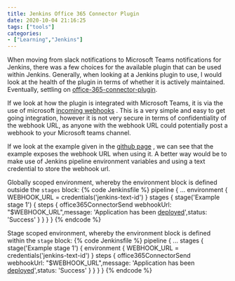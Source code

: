 ```yaml
---
title: Jenkins Office 365 Connector Plugin
date: 2020-10-04 21:16:25
tags: ["tools"]
categories:
- ["Learning","Jenkins"]
---
```

When moving from slack notifications to Microsoft Teams notifications for Jenkins, there was a few choices for the available plugin that can be used within Jenkins.
Generally, when looking at a Jenkins plugin to use, I would look at the health of the plugin in terms of whether it is actively maintained.
Eventually, settling on [office-365-connector-plugin](https://github.com/jenkinsci/office-365-connector-plugin).

If we look at how the plugin is integrated with Microsoft Teams, it is via the use of microsoft [incoming webhooks](https://docs.microsoft.com/en-us/microsoftteams/platform/webhooks-and-connectors/how-to/add-incoming-webhook) . This is a very simple and easy to get going integration, however it is not very secure in terms of confidentiality of the webhook URL, as anyone with the webhook URL could potentially post a webhook to your Microsoft teams channel.

If we look at the example given in the [github page](https://github.com/jenkinsci/office-365-connector-plugin#pipeline-step) , we can see that the example exposes the webhook URL when using it.
A better way would be to make use of Jenkins pipeline environment variables and using a text credential to store the webhook url.

Globally scoped environment, whereby the environment block is defined outside the `stages` block:
{% code Jenkinsfile %}
pipeline {
    ...
    environment {
        WEBHOOK_URL     = credentials('jenkins-text-id')
    }
    stages {
        stage('Example stage 1') {
            steps {
              office365ConnectorSend webhookUrl: "$WEBHOOK_URL",message: 'Application has been [deployed](https://uat.green.biz)',status: 'Success'
            }
        }
    }
}
{% endcode %}

Stage scoped environment, whereby the environment block is defined within the `stage` block:
{% code Jenkinsfile %}
pipeline {
    ...
    stages {
        stage('Example stage 1') {
          environment {
              WEBHOOK_URL     = credentials('jenkins-text-id')
          }
          steps {
            office365ConnectorSend webhookUrl: "$WEBHOOK_URL",message: 'Application has been [deployed](https://uat.green.biz)',status: 'Success'
          }
        }
    }
}
{% endcode %}
